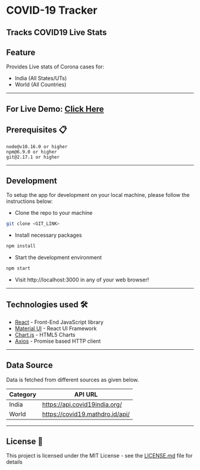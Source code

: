 # COVID-19 Tracker

Tracks COVID19 Live Stats
---
## Feature

Provides Live stats of Corona cases for:
* India (All States/UTs)
* World (All Countries)

---
## For Live Demo: [Click Here](NETLIFY_LINK)


## Prerequisites 📋

```
node@v10.16.0 or higher
npm@6.9.0 or higher
git@2.17.1 or higher
```
---

## Development

To setup the app for development on your local machine, please follow the instructions below:

- Clone the repo to your machine
```bash
git clone <GIT_LINK>
```
- Install necessary packages
```bash
npm install
```
- Start the development environment
```bash
npm start
```
- Visit http://localhost:3000 in any of your web browser!
---

## Technologies used 🛠️

- [React](https://es.reactjs.org/) - Front-End JavaScript library
- [Material UI](https://material-ui.com/) - React UI Framework
- [Chart.js](https://www.chartjs.org/) - HTML5 Charts
- [Axios](https://github.com/axios/axios) - Promise based HTTP client
---

## Data Source

Data is fetched from different sources as given below.

| Category   | API URL                                                             |
| -----------| ------------------------------------------------------------------- |
| India      | https://api.covid19india.org/                                       |
| World      | https://covid19.mathdro.id/api/                                     |
---


## License 📄

This project is licensed under the MIT License - see the [LICENSE.md](LICENSE.md) file for details
